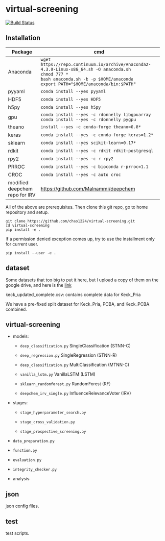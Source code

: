 # virtual-screening

[![Build Status](https://travis-ci.com/chao1224/virtual-screening.svg?token=65bvwEHMjNzkwWsY5dLk&branch=master)](https://travis-ci.com/chao1224/virtual-screening)

## Installation

| Package | cmd|
| --- | --- |
| Anaconda | `wget https://repo.continuum.io/archive/Anaconda2-4.3.0-Linux-x86_64.sh -O anaconda.sh` <br> `chmod 777 *` <br> `bash anaconda.sh -b -p $HOME/anaconda` <br> `export PATH="$HOME/anaconda/bin:$PATH"` |
| pyyaml | `conda install --yes pyyaml` |
| HDF5 | `conda install --yes HDF5` |
| h5py | `conda install --yes h5py` |
| gpu | `conda install --yes -c rdonnelly libgpuarray`<br> `conda install --yes -c rdonnelly pygpu`
| theano | `install --yes -c conda-forge theano=0.8*` |
| keras | `conda install --yes -c conda-forge keras=1.2*` |
| sklearn |`conda install --yes scikit-learn=0.17*`|
| rdkit | `conda install --yes -c rdkit rdkit-postgresql` |
| rpy2 | `conda install --yes -c r rpy2` |
| PRROC | `conda install --yes -c bioconda r-prroc=1.1` |
| CROC | `conda install --yes -c auto croc` |
| modified deepchem repo for IRV | https://github.com/Malnammi/deepchem | 

All of the above are prerequisites. Then clone this git repo, go to home repository and setup.

```
git clone https://github.com/chao1224/virtual-screening.git
cd virtual-screening
pip install -e .
```

If a permission denied exception comes up, try to use the installment only for current user.

```
pip install --user -e .
```

## dataset

Some datasets that too big to put it here, but I upload a copy of them on the google drive, and here is the [link](https://drive.google.com/drive/folders/0B7r_bc_dhXLYLVctbC0zRnY4ZWM?usp=sharing)

keck_updated_complete.csv: contains complete data for Keck_Pria

We have a pre-fixed split dataset for Keck_Pria, PCBA, and Keck_PCBA combined.

## virtual-screening

- models:
  
  - `deep_classification.py` SingleClassification (STNN-C)
  
  - `deep_regression.py` SingleRegression (STNN-R)
  
  - `deep_classification.py` MultiClassification (MTNN-C)
  
  - `vanilla_lstm.py` VanillaLSTM (LSTM)
  
  - `sklearn_randomforest.py` RandomForest (RF)
  
  - `deepchem_irv_single.py` InfluenceRelevanceVoter (IRV)
  
- stages:

  - `stage_hyperparameter_search.py`
  
  - `stage_cross_validation.py`
  
  - `stage_prospective_screening.py`

- `data_preparation.py`

- `function.py`

- `evaluation.py`

- `integrity_checker.py`

- analysis

## json

json config files.

## test

test scripts.
